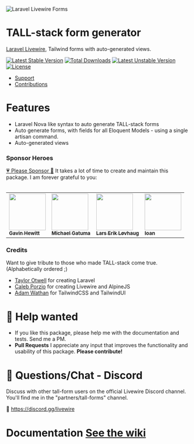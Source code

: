 ![Laravel Livewire Forms](https://i.imgur.com/YB0gEJ8.gif)

# TALL-stack form generator

[Laravel Livewire](https://laravel-livewire.com), Tailwind forms with auto-generated views.

[![Latest Stable Version](https://poser.pugx.org/tanthammar/tall-forms/v)](//packagist.org/packages/tanthammar/tall-forms) 
[![Total Downloads](https://poser.pugx.org/tanthammar/tall-forms/downloads)](//packagist.org/packages/tanthammar/tall-forms) 
[![Latest Unstable Version](https://poser.pugx.org/tanthammar/tall-forms/v/unstable)](//packagist.org/packages/tanthammar/tall-forms) 
[![License](https://poser.pugx.org/tanthammar/tall-forms/license)](//packagist.org/packages/tanthammar/tall-forms)

- [Support](https://github.com/tanthammar/tall-forms/issues)
- [Contributions](https://github.com/tanthammar/tall-forms/pulls)

# Features
* Laravel Nova like syntax to auto generate TALL-stack forms
* Auto generate forms, with fields for all Eloquent Models - using a single artisan command.
* Auto-generated views

### Sponsor Heroes
[💗 Please Sponsor 🔗](https://github.com/sponsors/tanthammar) It takes a lot of time to create and maintain this package. I am forever grateful to you:
<br><br>
<table>
<tbody>
<tr>
<td><a href="https://github.com/gavinhewitt"><img src="https://avatars2.githubusercontent.com/u/1969103?s=400&v=4" width="100px;" alt=""/><br /><sub><b>Gavin Hewitt</b></sub></a></td>
<td><a href="https://github.com/MichaelGatuma"><img src="https://avatars0.githubusercontent.com/u/50529359?s=460&u=53cff27075ea04ec3032fe03976f05ac86f0e3b7&v=4" width="100px;" alt=""/><br /><sub><b>Michael Gatuma</b></sub></a></td>
<td><a href="https://github.com/lalov"><img src="https://avatars3.githubusercontent.com/u/3465648?s=460&u=60998db0098beca7b3ceef52ac5055f72eebe69e&v=4" width="100px;" alt=""/><br /><sub><b>Lars Erik Løvhaug</b></sub></a></td>
<td><a href="https://github.com/ioanschmitt"><img src="https://avatars3.githubusercontent.com/u/69044609?s=460&v=4" width="100px;" alt=""/><br /><sub><b>Ioan</b></sub></a></td>
</tr>
</tbody>
</table>


### Credits
Want to give tribute to those who made TALL-stack come true. (Alphabetically ordered ;)
- [Taylor Otwell](https://github.com/sponsors/taylorotwell) for creating Laravel
- [Caleb Porzio](https://github.com/sponsors/calebporzio) for creating Livewire and AlpineJS
- [Adam Wathan](https://tailwindui.com/) for TailwindCSS and TailwindUI



# 🙋 Help wanted
- If you like this package, please help me with the documentation and tests. Send me a PM.
- **Pull Requests** I appreciate any input that improves the functionality and usability of this package. **Please contribute!**

# 💬 Questions/Chat - Discord
Discuss with other tall-form users on the official Livewire Discord channel. 
You'll find me in the "partners/tall-forms" channel.

🔗 https://discord.gg/livewire

# Documentation [See the wiki](https://github.com/tanthammar/tall-forms/wiki)
